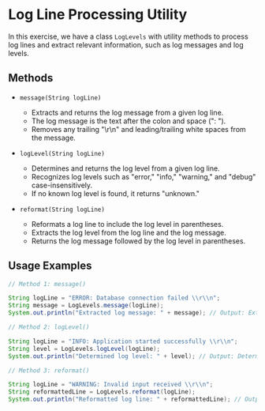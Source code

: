 # Log Line Processing Utility

In this exercise, we have a class `LogLevels` with utility methods to process log lines and extract relevant information, such as log messages and log levels.

## Methods

- `message(String logLine)`

    - Extracts and returns the log message from a given log line.
    - The log message is the text after the colon and space (": ").
    - Removes any trailing "\\r\\n" and leading/trailing white spaces from the message.

- `logLevel(String logLine)`

    - Determines and returns the log level from a given log line.
    - Recognizes log levels such as "error," "info," "warning," and "debug" case-insensitively.
    - If no known log level is found, it returns "unknown."

- `reformat(String logLine)`

    - Reformats a log line to include the log level in parentheses.
    - Extracts the log level from the log line and the log message.
    - Returns the log message followed by the log level in parentheses.

## Usage Examples

```java
// Method 1: message()

String logLine = "ERROR: Database connection failed \\r\\n";
String message = LogLevels.message(logLine);
System.out.println("Extracted log message: " + message); // Output: Extracted log message: Database connection failed
```
```java
// Method 2: logLevel()

String logLine = "INFO: Application started successfully \\r\\n";
String level = LogLevels.logLevel(logLine);
System.out.println("Determined log level: " + level); // Output: Determined log level: info
```
```java
// Method 3: reformat()

String logLine = "WARNING: Invalid input received \\r\\n";
String reformattedLine = LogLevels.reformat(logLine);
System.out.println("Reformatted log line: " + reformattedLine); // Output: Reformatted log line: Invalid input received (warning)
```
